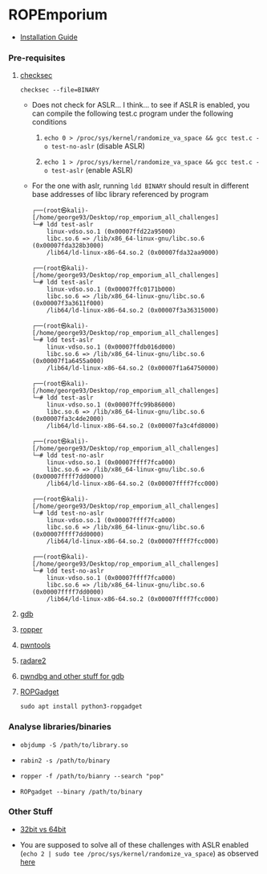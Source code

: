 # ROPEmporium

- [Installation Guide](https://ropemporium.com/guide.html)

### Pre-requisites

1. [checksec](https://installati.one/kalilinux/checksec/)

    `checksec --file=BINARY`

    - Does not check for ASLR... I think... to see if ASLR is enabled, you can compile the following test.c program under the following conditions

        1. `echo 0 > /proc/sys/kernel/randomize_va_space && gcc test.c -o test-no-aslr` (disable ASLR)
        
        2. `echo 1 > /proc/sys/kernel/randomize_va_space && gcc test.c -o test-aslr` (enable ASLR)

    - For the one with aslr, running `ldd BINARY` should result in different base addresses of libc library referenced by program

        ```
        ┌──(root㉿kali)-[/home/george93/Desktop/rop_emporium_all_challenges]
        └─# ldd test-aslr
        	linux-vdso.so.1 (0x00007ffd22a95000)
        	libc.so.6 => /lib/x86_64-linux-gnu/libc.so.6 (0x00007fda328b3000)
        	/lib64/ld-linux-x86-64.so.2 (0x00007fda32aa9000)
                                                                                                                                                                                                                                      
        ┌──(root㉿kali)-[/home/george93/Desktop/rop_emporium_all_challenges]
        └─# ldd test-aslr
        	linux-vdso.so.1 (0x00007ffc0171b000)
        	libc.so.6 => /lib/x86_64-linux-gnu/libc.so.6 (0x00007f3a3611f000)
        	/lib64/ld-linux-x86-64.so.2 (0x00007f3a36315000)
                                                                                                                                                                                                                                      
        ┌──(root㉿kali)-[/home/george93/Desktop/rop_emporium_all_challenges]
        └─# ldd test-aslr
        	linux-vdso.so.1 (0x00007ffdb016d000)
        	libc.so.6 => /lib/x86_64-linux-gnu/libc.so.6 (0x00007f1a6455a000)
        	/lib64/ld-linux-x86-64.so.2 (0x00007f1a64750000)
                                                                                                                                                                                                                                      
        ┌──(root㉿kali)-[/home/george93/Desktop/rop_emporium_all_challenges]
        └─# ldd test-aslr
        	linux-vdso.so.1 (0x00007ffc99b86000)
        	libc.so.6 => /lib/x86_64-linux-gnu/libc.so.6 (0x00007fa3c4de2000)
        	/lib64/ld-linux-x86-64.so.2 (0x00007fa3c4fd8000)
                                                                                                                                                                                                                              
        ┌──(root㉿kali)-[/home/george93/Desktop/rop_emporium_all_challenges]
        └─# ldd test-no-aslr 
        	linux-vdso.so.1 (0x00007ffff7fca000)
        	libc.so.6 => /lib/x86_64-linux-gnu/libc.so.6 (0x00007ffff7dd0000)
        	/lib64/ld-linux-x86-64.so.2 (0x00007ffff7fcc000)
                                                                                                                                                                                                                                      
        ┌──(root㉿kali)-[/home/george93/Desktop/rop_emporium_all_challenges]
        └─# ldd test-no-aslr
        	linux-vdso.so.1 (0x00007ffff7fca000)
        	libc.so.6 => /lib/x86_64-linux-gnu/libc.so.6 (0x00007ffff7dd0000)
        	/lib64/ld-linux-x86-64.so.2 (0x00007ffff7fcc000)
                                                                                                                                                                                                                                      
        ┌──(root㉿kali)-[/home/george93/Desktop/rop_emporium_all_challenges]
        └─# ldd test-no-aslr
        	linux-vdso.so.1 (0x00007ffff7fca000)
        	libc.so.6 => /lib/x86_64-linux-gnu/libc.so.6 (0x00007ffff7dd0000)
        	/lib64/ld-linux-x86-64.so.2 (0x00007ffff7fcc000)
        ```

2. [gdb](https://www.kali.org/tools/gdb/)

3. [ropper](https://www.kali.org/tools/ropper/)

4. [pwntools](https://github.com/Gallopsled/pwntools)

5. [radare2](https://github.com/radareorg/radare2)

6. [pwndbg and other stuff for gdb](https://github.com/apogiatzis/gdb-peda-pwndbg-gef)

7. [ROPGadget](https://github.com/JonathanSalwan/ROPgadget)

    `sudo apt install python3-ropgadget`

### Analyse libraries/binaries

- `objdump -S /path/to/library.so`

- `rabin2 -s /path/to/binary`

- `ropper -f /path/to/bianry --search "pop"`

- `ROPgadget --binary /path/to/binary`

### Other Stuff

- [32bit vs 64bit](https://www.ired.team/miscellaneous-reversing-forensics/windows-kernel-internals/linux-x64-calling-convention-stack-frame)

- You are supposed to solve all of these challenges with ASLR enabled (`echo 2 | sudo tee /proc/sys/kernel/randomize_va_space`) as observed [here](https://ropemporium.com/guide.html)
